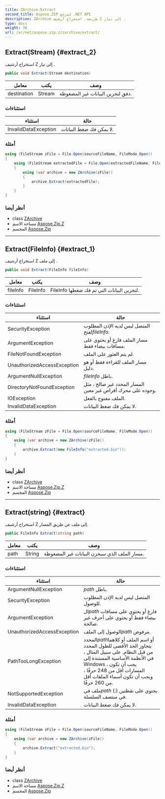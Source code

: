 ```yaml
---
title: ZArchive.Extract
second_title: Aspose.ZIP لمرجع .NET API
description: ZArchive طريقة. استخراج أرشيف Z إلى تيار .
type: docs
weight: 30
url: /ar/net/aspose.zip.z/zarchive/extract/
---
```

## Extract(Stream) {#extract_2}

استخراج أرشيف Z إلى تيار .

```csharp
public void Extract(Stream destination)
```

| معامل | يكتب | وصف |
| --- | --- | --- |
| destination | Stream | دفق لتخزين البيانات غير المضغوطة. |

### استثناءات

| استثناء | حالة |
| --- | --- |
| InvalidDataException | لا يمكن فك ضغط البيانات. |

### أمثلة

```csharp
using (FileStream zFile = File.Open(sourceFileName, FileMode.Open))
{
    using (FileStream extractedFile = File.Open(extractedFileName, FileMode.Create))
    {
        using (var archive = new ZArchive(zFile))
        {
            archive.Extract(extractedFile);
        }
    }
}
```

### أنظر أيضا

* class [ZArchive](../)
* مساحة الاسم [Aspose.Zip.Z](../../zarchive/)
* المجسم [Aspose.Zip](../../../)

---

## Extract(FileInfo) {#extract_1}

استخراج أرشيف Z إلى ملف .

```csharp
public void Extract(FileInfo fileInfo)
```

| معامل | يكتب | وصف |
| --- | --- | --- |
| fileInfo | FileInfo | FileInfo لتخزين البيانات التي تم فك ضغطها. |

### استثناءات

| استثناء | حالة |
| --- | --- |
| SecurityException | المتصل ليس لديه الإذن المطلوب لفتح*fileInfo*. |
| ArgumentException | مسار الملف فارغ أو يحتوي على مسافات بيضاء فقط. |
| FileNotFoundException | لم يتم العثور على الملف. |
| UnauthorizedAccessException | مسار الملف للقراءة فقط أو هو دليل. |
| ArgumentNullException | *fileInfo* باطل. |
| DirectoryNotFoundException | المسار المحدد غير صالح ، مثل وجوده على محرك أقراص غير معين. |
| IOException | الملف مفتوح بالفعل. |
| InvalidDataException | لا يمكن فك ضغط البيانات. |

### أمثلة

```csharp
using (FileStream zFile = File.Open(sourceFileName, FileMode.Open))
{
    using (var archive = new ZArchive(zFile))
    {
        archive.Extract(new FileInfo("extracted.bin"));
    }
}
```

### أنظر أيضا

* class [ZArchive](../)
* مساحة الاسم [Aspose.Zip.Z](../../zarchive/)
* المجسم [Aspose.Zip](../../../)

---

## Extract(string) {#extract}

استخراج أرشيف Z إلى ملف عن طريق المسار.

```csharp
public FileInfo Extract(string path)
```

| معامل | يكتب | وصف |
| --- | --- | --- |
| path | String | مسار الملف الذي سيخزن البيانات غير المضغوطة. |

### استثناءات

| استثناء | حالة |
| --- | --- |
| ArgumentNullException | *path* باطل. |
| SecurityException | المتصل ليس لديه الإذن المطلوب للوصول. |
| ArgumentException | ال*path* فارغ أو يحتوي على مسافات بيضاء فقط أو يحتوي على أحرف غير صالحة. |
| UnauthorizedAccessException | الوصول إلى الملف*path* مرفوض. |
| PathTooLongException | المحدد*path*أو اسم الملف أو كلاهما يتجاوز الحد الأقصى للطول المحدد من قبل النظام. على سبيل المثال ، في الأنظمة الأساسية المستندة إلى Windows ، يجب أن تكون المسارات أقل من 248 حرفًا ، ويجب أن تكون أسماء الملفات أقل من 260 حرفًا. |
| NotSupportedException | ملف في*path* يحتوي على نقطتين (:) في منتصف السلسلة. |
| InvalidDataException | لا يمكن فك ضغط البيانات. |

### أمثلة

```csharp
using (FileStream zFile = File.Open(sourceFileName, FileMode.Open))
{
    using (var archive = new ZArchive(zFile))
    {
        archive.Extract("extracted.bin");
    }
}
```

### أنظر أيضا

* class [ZArchive](../)
* مساحة الاسم [Aspose.Zip.Z](../../zarchive/)
* المجسم [Aspose.Zip](../../../)


